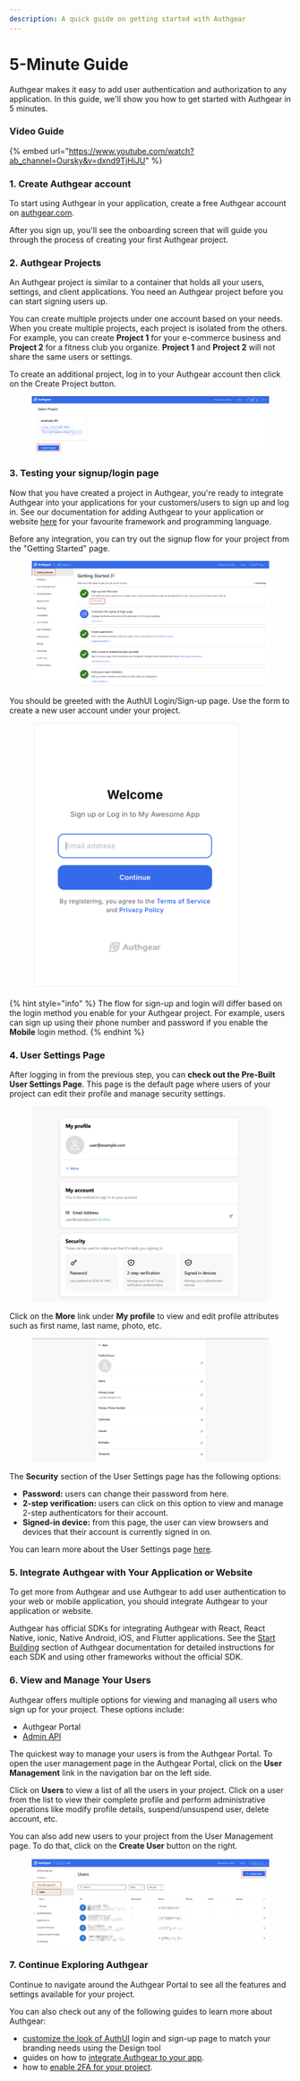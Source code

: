 ```yaml
---
description: A quick guide on getting started with Authgear
---
```


# 5-Minute Guide

&#x20;Authgear makes it easy to add user authentication and authorization to any application. In this guide, we'll show you how to get started with Authgear in 5 minutes.

### Video Guide

{% embed url="https://www.youtube.com/watch?ab_channel=Oursky&v=dxnd9TjHiJU" %}

### 1. Create Authgear account&#x20;

To start using Authgear in your application, create a free Authgear account on [authgear.com](https://authgear.com).&#x20;

After you sign up, you'll see the onboarding screen that will guide you through the process of creating your first Authgear project.

### 2. Authgear Projects&#x20;

An Authgear project is similar to a container that holds all your users, settings, and client applications. You need an Authgear project before you can start signing users up.

You can create multiple projects under one account based on your needs. When you create multiple projects, each project is isolated from the others. For example, you can create **Project 1** for your e-commerce business and **Project 2** for a fitness club you organize. **Project 1** and **Project 2** will not share the same users or settings.

To create an additional project, log in to your Authgear account then click on the Create Project button.&#x20;

<figure><img src="../.gitbook/assets/authgear-portal-projects-2.png" alt=""><figcaption></figcaption></figure>

### 3. Testing your signup/login page

Now that you have created a project in Authgear, you're ready to integrate Authgear into your applications for your customers/users to sign up and log in. See our documentation for adding Authgear to your application or website [here](start-building.md) for your favourite framework and programming language.

Before any integration, you can try out the signup flow for your project from the "Getting Started" page.&#x20;

<figure><img src="../.gitbook/assets/authgear-getting-started.png" alt=""><figcaption></figcaption></figure>

You should be greeted with the AuthUI Login/Sign-up page. Use the form to create a new user account under your project.&#x20;

<figure><img src="../.gitbook/assets/authui-login-2.png" alt="" width="375"><figcaption></figcaption></figure>

{% hint style="info" %}
The flow for sign-up and login will differ based on the login method you enable for your Authgear project. For example, users can sign up using their phone number and password if you enable the **Mobile** login method.
{% endhint %}

### 4. User Settings Page

After logging in from the previous step, you can **check out the Pre-Built User Settings Page**. This page is the default page where users of your project can edit their profile and manage security settings.

<figure><img src="../.gitbook/assets/authgear-users-settings-3.png" alt=""><figcaption></figcaption></figure>

Click on the **More** link under **My profile** to view and edit profile attributes such as first name, last name,  photo, etc.

<figure><img src="../.gitbook/assets/authgear-users-settings-profile.png" alt=""><figcaption></figcaption></figure>

The **Security** section of the User Settings page has the following options:

* **Password:** users can change their password from here.
* **2-step verification:** users can click on this option to view and manage 2-step authenticators for their account.&#x20;
* **Signed-in device:** from this page, the user can view browsers and devices that their account is currently signed in on.

You can learn more about the User Settings page [here](../how-to-guide/built-in-ui/auth-ui.md).

### 5. Integrate Authgear with Your Application or Website

To get more from Authgear and use Authgear to add user authentication to your web or mobile application, you should integrate Authgear to your application or website.&#x20;

Authgear has official SDKs for integrating Authgear with React, React Native, ionic, Native Android, iOS, and Flutter applications. See the [Start Building](start-building.md) section of Authgear documentation for detailed instructions for each SDK and using other frameworks without the official SDK.

### 6. View and Manage Your Users

Authgear offers multiple options for viewing and managing all users who sign up for your project. These options include:

* Authgear Portal
* [Admin API](../reference/apis/admin-api/)

The quickest way to manage your users is from the Authgear Portal. To open the user management page in the Authgear Portal, click on the **User Management** link in the navigation bar on the left side.

Click on **Users** to view a list of all the users in your project.  Click on a user from the list to view their complete profile and perform administrative operations like modify profile details, suspend/unsuspend user, delete account, etc.

You can also add new users to your project from the User Management page. To do that, click on the **Create User** button on the right.

<figure><img src="../.gitbook/assets/authgear-user-management.png" alt=""><figcaption></figcaption></figure>

### 7. Continue Exploring Authgear

Continue to navigate around the Authgear Portal to see all the features and settings available for your project.&#x20;

You can also check out any of the following guides to learn more about Authgear:&#x20;

* [customize the look of AuthUI](../how-to-guide/built-in-ui/branding.md) login and sign-up page to match your branding needs using the Design tool
* guides on how to [integrate Authgear to your app](start-building.md).
* how to [enable 2FA for your project](../how-to-guide/authenticate/enable-two-factor-authentication-2fa.md).
